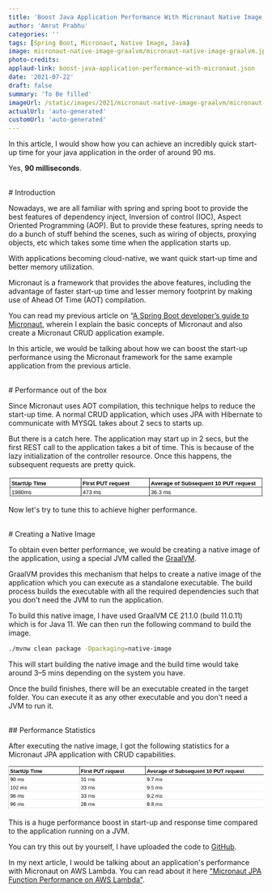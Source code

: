 ```yaml
---
title: 'Boost Java Application Performance With Micronaut Native Image'
author: 'Amrut Prabhu'
categories: ''
tags: [Spring Boot, Micronaut, Native Image, Java]
image: micronaut-native-image-graalvm/micronaut-native-image-graalvm.jpg
photo-credits:
applaud-link: boost-java-application-performance-with-micronaut.json
date: '2021-07-22'
draft: false
summary: 'To Be filled'
imageUrl: /static/images/2021/micronaut-native-image-graalvm/micronaut-native-image-graalvm.jpg
actualUrl: 'auto-generated'
customUrl: 'auto-generated'
---
```


In this article, I would show how you can achieve an incredibly quick start-up time for your java application in the order of around 90 ms.

Yes, **90 milliseconds**.

<br/>
# Introduction

Nowadays, we are all familiar with spring and spring boot to provide the best features of dependency inject, Inversion of control (IOC), Aspect Oriented Programming (AOP). But to provide these features, spring needs to do a bunch of stuff behind the scenes, such as wiring of objects, proxying objects, etc which takes some time when the application starts up.

With applications becoming cloud-native, we want quick start-up time and better memory utilization.

Micronaut is a framework that provides the above features, including the advantage of faster start-up time and lesser memory footprint by making use of Ahead Of Time (AOT) compilation.

You can read my previous article on “[A Spring Boot developer’s guide to Micronaut](/springboot-developers-guide-to-micronaut.html), wherein I explain the basic concepts of Micronaut and also create a Micronaut CRUD application example.

In this article, we would be talking about how we can boost the start-up performance using the Micronaut framework for the same example application from the previous article.

<br/>
# Performance out of the box

Since Micronaut uses AOT compilation, this technique helps to reduce the start-up time. A normal CRUD application, which uses JPA with Hibernate to communicate with MYSQL takes about 2 secs to starts up.

But there is a catch here. The application may start up in 2 secs, but the first REST call to the application takes a bit of time. This is because of the lazy initialization of the controller resource. Once this happens, the subsequent requests are pretty quick.

![Micronaut Statistics](/static/images/2021/spring-boot-micronaut-guide/stats.png)

Now let's try to tune this to achieve higher performance.

<br/>
# Creating a Native Image

To obtain even better performance, we would be creating a native image of the application, using a special JVM called the [GraalVM](https://www.graalvm.org/).

GraalVM provides this mechanism that helps to create a native image of the application which you can execute as a standalone executable. The build process builds the executable with all the required dependencies such that you don't need the JVM to run the application.

To build this native image, I have used GraalVM CE 21.1.0 (build 11.0.11) which is for Java 11. We can then run the following command to build the image.

```bash
./mvnw clean package -Dpackaging=native-image
```

This will start building the native image and the build time would take around 3–5 mins depending on the system you have.

Once the build finishes, there will be an executable created in the target folder. You can execute it as any other executable and you don't need a JVM to run it.

<br/>
## Performance Statistics

After executing the native image, I got the following statistics for a Micronaut JPA application with CRUD capabilities.

![Micronaut Native Image Statistics](/static/images/2021/micronaut-native-image-graalvm/micronaut-native-image-statistics.png)

This is a huge performance boost in start-up and response time compared to the application running on a JVM.

You can try this out by yourself, I have uploaded the code to [GitHub](https://github.com/amrutprabhu/micronaut-workout/tree/master/MicronautApp).

In my next article, I would be talking about an application's performance with Micronaut on AWS Lambda. You can read about it here ["Micronaut JPA Function Performance on AWS Lambda"](https://refactorfirst.com/micronaut-jpa-aws-lambda-function.html).
